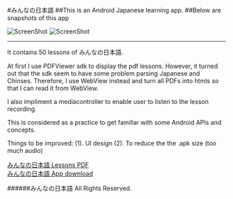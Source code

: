 #みんなの日本語
##This is an Android Japanese learning app. 
##Below are snapshots of this app

![ScreenShot](https://fbcdn-sphotos-h-a.akamaihd.net/hphotos-ak-prn2/v/t34/1958163_737744166250277_1573975308_n.jpg?oh=3afd857480122e55c7d0f77ebeea2029&oe=5310717D&__gda__=1393548018_a1333cab61321a7ce915832b762c8c77)
![ScreenShot](https://fbcdn-sphotos-h-a.akamaihd.net/hphotos-ak-frc3/v/t34/1620670_737744132916947_1283007535_n.jpg?oh=9bfb8c97ba06672957ba376413c5e563&oe=5310398D&__gda__=1393564686_bd57c78783eda62077d6fce501de1e20)

---
It contains 50 lessons of みんなの日本語.

At first I use PDFViewer sdk to display the pdf lessons. However, it turned out that the sdk seem to have some problem parsing Japanese and Chinses.
Therefore, I use WebView instead and turn all PDFs into htmls so that I can read it from WebView.

I also impliment a mediacontroller to enable user to listen to the lesson recording.

This is considered as a practice to get famillar with some Android APIs and concepts.

Things to be improved:
(1). UI design
(2). To reduce the the .apk size (too much audio)

[みんなの日本語 Lessons PDF]( https://www.dropbox.com/home/public/%E5%A4%A7%E5%AE%B6%E7%9A%84%E6%97%A5%E6%9C%AC%E8%AA%9E1-50%E8%AA%B2%E7%9A%84%E6%9B%B8)
<br>
[みんなの日本語 App download](https://dl.dropboxusercontent.com/u/113630504/Minna_No_Nihongo.apk)


######みんなの日本語  All Rights Reserved.
